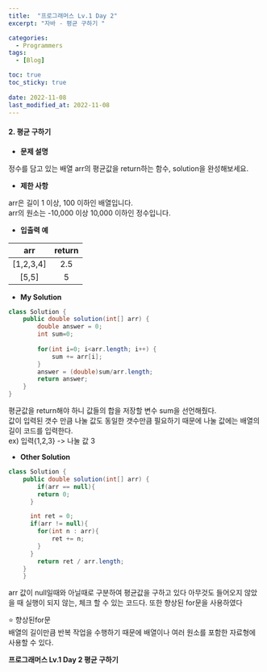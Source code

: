 ```yaml
---
title:  "프로그래머스 Lv.1 Day 2"
excerpt: "자바 - 평균 구하기 "

categories:
  - Programmers
tags:
  - [Blog]

toc: true
toc_sticky: true
 
date: 2022-11-08
last_modified_at: 2022-11-08
---
```


#### 2. 평균 구하기


- **문제 설명** 

정수를 담고 있는 배열 arr의 평균값을 return하는 함수, solution을 완성해보세요.

- **제한 사항**

arr은 길이 1 이상, 100 이하인 배열입니다.   
arr의 원소는 -10,000 이상 10,000 이하인 정수입니다.

- **입출력 예**

|**arr**|**return**|
|:---:|:---:|
|[1,2,3,4]|2.5|
|[5,5]|5|

- **My Solution**

```java
class Solution {
    public double solution(int[] arr) {
        double answer = 0;
        int sum=0;
        
        for(int i=0; i<arr.length; i++) {
            sum += arr[i];
        }
        answer = (double)sum/arr.length;
        return answer;
    }
}
```

평균값을 return해야 하니 값들의 합을 저장할 변수 sum을 선언해줬다.   
값이 입력된 갯수 만큼 나눌 값도 동일한 갯수만큼 필요하기 때문에
나눌 값에는 배열의 길이 코드를 입력한다.   
ex) 입력{1,2,3} -> 나눌 값 3

- **Other Solution**

```java
class Solution {
    public double solution(int[] arr) {
        if(arr == null){
        return 0;
      }

      int ret = 0;
      if(arr != null){
        for(int n : arr){
            ret += n;
        }
      }
        return ret / arr.length;
    }
    }
```
arr 값이 null일때와 아닐때로 구분하여 평균값을 구하고 있다
아무것도 들어오지 않았을 때 실행이 되지 않는, 체크 할 수 있는 코드다.
또한 향상된 for문을 사용하였다


⭐ 향상된for문   
배열의 길이만큼 반복 작업을 수행하기 때문에
배열이나 여러 원소를 포함한 자료형에 사용할 수 있다.

**프로그래머스 Lv.1 Day 2 평균 구하기**